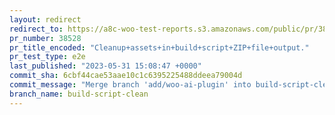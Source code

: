 ```yaml
---
layout: redirect
redirect_to: https://a8c-woo-test-reports.s3.amazonaws.com/public/pr/38528/e2e/index.html
pr_number: 38528
pr_title_encoded: "Cleanup+assets+in+build+script+ZIP+file+output."
pr_test_type: e2e
last_published: "2023-05-31 15:08:47 +0000"
commit_sha: 6cbf44cae53aae10c1c6395225488ddeea79004d
commit_message: "Merge branch 'add/woo-ai-plugin' into build-script-clean"
branch_name: build-script-clean
---
```

